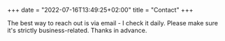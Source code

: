 +++
date = "2022-07-16T13:49:25+02:00"
title = "Contact"
+++

The best way to reach out is via email - I check it daily. Please make sure it's strictly business-related. Thanks in advance.